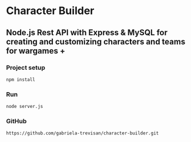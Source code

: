 # Character Builder

## Node.js Rest API with Express & MySQL for creating and customizing characters and teams for wargames +

### Project setup
```
npm install
```

### Run
```
node server.js
```

### GitHub
```
https://github.com/gabriela-trevisan/character-builder.git
```